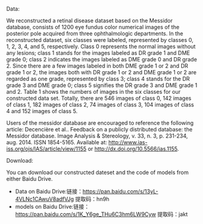 Data:

We reconstructed a retinal disease dataset based on the Messidor database, consists of 1200 eye fundus color numerical images of the posterior pole acquired from three ophthalmologic departments. 
In the reconstructed dataset, six classes were labeled, represented by classes 0, 1, 2, 3, 4, and 5, respectively. Class 0 represents the normal images without any lesions; class 1 stands for the images labeled as DR grade 1 and DME grade 0; class 2 indicates the images labeled as DME grade 0 and DR grade 2. Since there are a few images labeled in both DME grade 1 or 2 and DR grade 1 or 2, the images both with DR grade 1 or 2 and DME grade 1 or 2 are regarded as one grade, represented by class 3; class 4 stands for the DR grade 3 and DME grade 0; class 5 signifies the DR grade 3 and DME grade 1 and 2. Table 1 shows the numbers of images in the six classes for our constructed data set. 
Totally, there are 546 images of class 0, 142 images of class 1, 182 images of class 2, 74 images of class 3, 104 images of class 4 and 152 images of class 5.

Users of the messidor database are encouraged to reference the following article:
                     Decencière et al.. Feedback on a publicly distributed database: the Messidor database.
                       Image Analysis & Stereology, v. 33, n. 3, p. 231-234, aug. 2014. ISSN 1854-5165.
                             Available at: http://www.ias-iss.org/ojs/IAS/article/view/1155 or http://dx.doi.org/10.5566/ias.1155.
                             
Download:

You can download our constructed dateset and the code of models from either Baidu Drive.
* Data on Baidu Drive:链接：https://pan.baidu.com/s/13yL-4VLNc1CAwuV8adfVJg 提取码：hn9h
* models on Baidu Drive:链接：https://pan.baidu.com/s/1K_Y6ge_THu6C3hm6LW9Cyw 提取码：jakt
